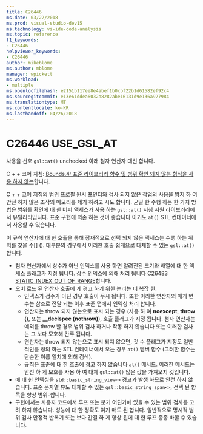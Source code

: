 ```yaml
---
title: C26446
ms.date: 03/22/2018
ms.prod: visual-studio-dev15
ms.technology: vs-ide-code-analysis
ms.topic: reference
f1_keywords:
- C26446
helpviewer_keywords:
- C26446
author: mikeblome
ms.author: mblome
manager: wpickett
ms.workload:
- multiple
ms.openlocfilehash: e2151b117ee8e4abef1b0cbf22b1d61582ef92c4
ms.sourcegitcommit: e13e61ddea6032a8282abe16131d9e136a927984
ms.translationtype: MT
ms.contentlocale: ko-KR
ms.lasthandoff: 04/26/2018
---
```

# <a name="c26446-usegslat"></a>C26446 USE_GSL_AT

사용을 선호 `gsl::at()` unchecked 아래 첨자 연산자 대신 합니다.

C + + 코어 지침: [Bounds.4: 표준 라이브러리 함수 및 범위 확인 되지 않는 형식을 사용 하지 않는](https://github.com/isocpp/CppCoreGuidelines/blob/master/CppCoreGuidelines.md#probounds-bounds-safety-profile)합니다.

C + + 코어 지침의 범위 프로필 원시 포인터와 검사 되지 않은 작업의 사용을 방지 하 여 안전 하지 않은 조작의 메모리를 제거 하려고 시도 합니다. 균일 한 수행 하는 한 가지 방법은 범위를 확인에 대 한 버퍼 액세스가 사용 하는 `gsl::at()` 지침 지원 라이브러리에서 유틸리티입니다. 표준 구현에 의존 하는 것이 좋습니다 이기도 `at()` STL 컨테이너에서 사용할 수 있습니다.

이 규칙 연산자에 대 한 호출을 통해 잠재적으로 선택 되지 않은 액세스는 수행 하는 위치를 찾을 수\[] (). 대부분의 경우에서 이러한 호출 쉽게으로 대체할 수 있는 `gsl::at()`합니다.


- 첨자 연산자에서 상수가 아닌 인덱스를 사용 하면 알려진된 크기와 배열에 대 한 액세스 플래그가 지정 됩니다. 상수 인덱스에 의해 처리 됩니다 [C26483 STATIC_INDEX_OUT_OF_RANGE](c26483.md)합니다.
- 오버 로드 된 연산자 호출에 게 경고 하기 위한 논리는 더 복잡 한.
  - 인덱스가 정수가 아닌 경우 호출이 무시 됩니다. 또한 이러한 연산자의 매개 변수는 참조로 전달 되는 이후 표준 맵에서 인덱싱 처리 합니다.
  - 연산자는 throw 되지 않는으로 표시 되는 경우 (사용 하 여 **noexcept**, **throw ()**, 또는 **__declspec (nothrow)**), 호출 플래그가 지정 됩니다. 첨자 연산자는 예외를 throw 할 경우 범위 검사 하거나 작동 하지 않습니다 또는 이러한 검사는 그 보다 모호해 간주 됩니다.
  - 연산자는 throw 되지 않는으로 표시 되지 않으면, 것 수 플래그가 지정도 일반적인를 정의 하는 STL 컨테이너에서 오는 경우 `at()` 멤버 함수 (그러한 함수는 단순한 이름 일치에 의해 검색).
  - 규칙은 표준에 대 한 호출에 경고 하지 않습니다 `at()` 메서드. 이러한 메서드는 안전 하 게 보호를 사용 하 여 대체 `gsl::at()` 많은 값을 가져오지 것입니다.
- 에 대 한 인덱싱을 `std::basic_string_view<>` 경고가 발생 하므로 안전 하지 않습니다. 표준 문자열 뷰도 대체할 수 있는 `gsl::basic_string_span<>`, 선택 된 항목을 항상 범위-합니다.
- 구현에서는 사용자 코드에서 루프 또는 분기 어딘가에 있을 수 있는 범위 검사를 고려 하지 않습니다. 성능에 대 한 정확도 여기 매도 된 합니다. 일반적으로 명시적 범위 검사 안정적 반복기 또는 보다 간결 하 게 향상 된에 대 한 루프 종종 바꿀 수 있습니다.

